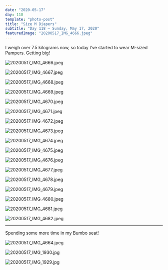 ```yaml
---
date: "2020-05-17"
day: 118
template: "photo-post"
title: "Size M Diapers"
subtitle: "Day 118 – Sunday, May 17, 2020"
featuredImage: "20200517_IMG_4666.jpeg"
---
```


I weigh over 7.5 kilograms now, so today I’ve started to wear M-sized Pampers. Getting big!

![20200517_IMG_4666.jpeg](20200517_IMG_4666.jpeg)

![20200517_IMG_4667.jpeg](20200517_IMG_4667.jpeg)

![20200517_IMG_4668.jpeg](20200517_IMG_4668.jpeg)

![20200517_IMG_4669.jpeg](20200517_IMG_4669.jpeg)

![20200517_IMG_4670.jpeg](20200517_IMG_4670.jpeg)

![20200517_IMG_4671.jpeg](20200517_IMG_4671.jpeg)

![20200517_IMG_4672.jpeg](20200517_IMG_4672.jpeg)

![20200517_IMG_4673.jpeg](20200517_IMG_4673.jpeg)

![20200517_IMG_4674.jpeg](20200517_IMG_4674.jpeg)

![20200517_IMG_4675.jpeg](20200517_IMG_4675.jpeg)

![20200517_IMG_4676.jpeg](20200517_IMG_4676.jpeg)

![20200517_IMG_4677.jpeg](20200517_IMG_4677.jpeg)

![20200517_IMG_4678.jpeg](20200517_IMG_4678.jpeg)

![20200517_IMG_4679.jpeg](20200517_IMG_4679.jpeg)

![20200517_IMG_4680.jpeg](20200517_IMG_4680.jpeg)

![20200517_IMG_4681.jpeg](20200517_IMG_4681.jpeg)

![20200517_IMG_4682.jpeg](20200517_IMG_4682.jpeg)

<hr />

Spending some more time in my Bumbo seat!

![20200517_IMG_4664.jpeg](20200517_IMG_4664.jpeg)

![20200517_IMG_1930.jpg](20200517_IMG_1930.jpg)

![20200517_IMG_1929.jpg](20200517_IMG_1929.jpg)
